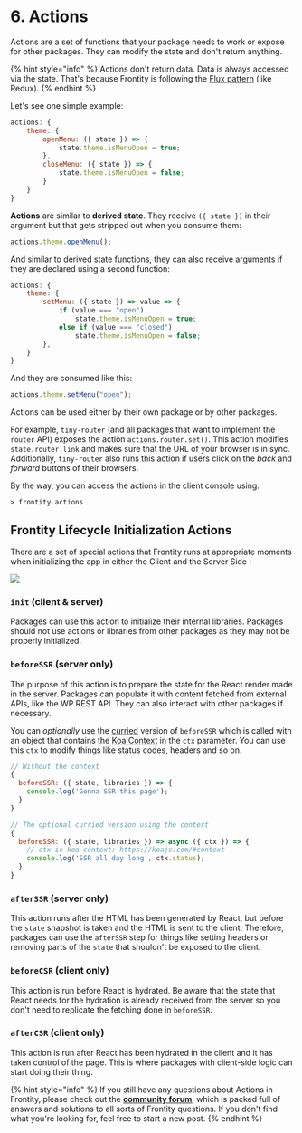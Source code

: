 # 6. Actions

Actions are a set of functions that your package needs to work or expose for other packages. They can modify the state and don't return anything.

{% hint style="info" %}
Actions don't return data. Data is always accessed via the state. That's because Frontity is following the [Flux pattern](https://facebook.github.io/flux/) \(like Redux\).
{% endhint %}

Let's see one simple example:

```javascript
actions: {
    theme: {
        openMenu: ({ state }) => {
            state.theme.isMenuOpen = true;
        },
        closeMenu: ({ state }) => {
            state.theme.isMenuOpen = false;
        } 
    }
}
```

**Actions** are similar to **derived state**. They receive `({ state })` in their argument but that gets stripped out when you consume them:

```jsx
actions.theme.openMenu();
```

And similar to derived state functions, they can also receive arguments if they are declared using a second function:

```javascript
actions: {
    theme: {
        setMenu: ({ state }) => value => {
            if (value === "open")
                state.theme.isMenuOpen = true;
            else if (value === "closed")
                state.theme.isMenuOpen = false;
        },
    }
}
```

And they are consumed like this:

```jsx
actions.theme.setMenu("open");
```

Actions can be used either by their own package or by other packages.

For example, `tiny-router` \(and all packages that want to implement the `router` API\) exposes the action `actions.router.set()`. This action modifies `state.router.link` and makes sure that the URL of your browser is in sync. Additionally, `tiny-router` also runs this action if users click on the _back_ and _forward_ buttons of their browsers.

By the way, you can access the actions in the client console using:

```text
> frontity.actions
```

## Frontity Lifecycle Initialization Actions

There are a set of special actions that Frontity runs at appropriate moments when initializing the app in either the Client and the Server Side :

![](https://frontity.org/wp-content/uploads/2021/06/Frontity-Lifecycle-Initialization-Actions.png)

### `init` (client & server)

Packages can use this action to initialize their internal libraries. Packages should not use actions or libraries from other packages as they may not be properly initialized.

### `beforeSSR` (server only)

The purpose of this action is to prepare the state for the React render made in the server. Packages can populate it with content fetched from external APIs, like the WP REST API. They can also interact with other packages if necessary.

You can _optionally_ use the [curried](https://en.wikipedia.org/wiki/Currying) version of `beforeSSR` which is called with an object that contains the [Koa Context](https://koajs.com/#context) in the `ctx` parameter. You can use this `ctx` to modify things like status codes, headers and so on.

```javascript
// Without the context
{
  beforeSSR: ({ state, libraries }) => {
    console.log('Gonna SSR this page');
  }
}

// The optional curried version using the context
{
  beforeSSR: ({ state, libraries }) => async ({ ctx }) => {
    // ctx is koa context: https://koajs.com/#context
    console.log('SSR all day long', ctx.status);
  }
}
```

### `afterSSR` (server only)

This action runs after the HTML has been generated by React, but before the `state` snapshot is taken and the HTML is sent to the client. Therefore, packages can use the `afterSSR` step for things like setting headers or removing parts of the `state` that shouldn't be exposed to the client.

### `beforeCSR`  (client only)

This action is run before React is hydrated. Be aware that the state that React needs for the hydration is already received from the server so you don't need to replicate the fetching done in `beforeSSR`.

### `afterCSR`  (client only)

This action is run after React has been hydrated in the client and it has taken control of the page. This is where packages with client-side logic can start doing their thing.

{% hint style="info" %}
If you still have any questions about Actions in Frontity, please check out the [**community forum**](https://community.frontity.org), which is packed full of answers and solutions to all sorts of Frontity questions. If you don't find what you're looking for, feel free to start a new post.
{% endhint %}

